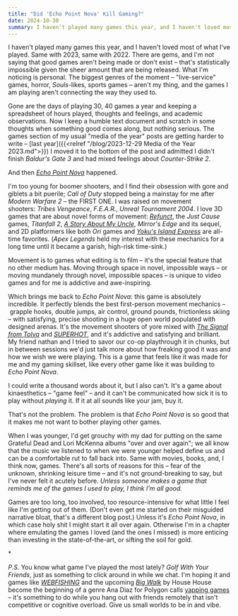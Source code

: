 ```yaml
---
title: "Did 'Echo Point Nova' Kill Gaming?"
date: 2024-10-30
summary: I haven't played many games this year, and I haven't loved most of what I've played. Same with 2023, same with 2022. And then *Echo Point Nova* happened.
---
```


I haven't played many games this year, and I haven't loved most of what I've played. Same with 2023, same with 2022. There are gems, and I'm not saying that good games aren't being made or don't exist – that's statistically impossible given the sheer amount that are being released. What I'm noticing is personal. The biggest genres of the moment – "live-service" games, horror, *Souls*-likes, sports games – aren't my thing, and the games I am playing aren't connecting the way they used to.

Gone are the days of playing 30, 40 games a year and keeping a spreadsheet of hours played, thoughts and feelings, and academic observations. Now I keep a humble text document and scratch in some thoughts when something good comes along, but nothing serious. The games section of my usual "media of the year" posts are getting harder to write – [last year]({{<relref "/blog/2023-12-29 Media of the Year 2023.md">}}) I moved it to the bottom of the post and admitted I didn't finish *Baldur's Gate 3* and had mixed feelings about *Counter-Strike 2*.

And then [*Echo Point Nova*](https://store.steampowered.com/app/1836730/Echo_Point_Nova/) happened.

I'm too young for boomer shooters, and I find their obsession with gore and giblets a bit puerile; *Call of Duty* stopped being a mainstay for me after *Modern Warfare 2* – the FIRST ONE. I was raised on movement shooters: *Tribes Vengeance*, *F.E.A.R.*, *Unreal Tournament 2004*. I love 3D games that are about novel forms of movement: [*Refunct*](https://store.steampowered.com/app/406150/Refunct/), the *Just Cause* games, *Titanfall 2*, [*A Story About My Uncle*](https://store.steampowered.com/app/278360/A_Story_About_My_Uncle/), *Mirror's Edge* and its sequel, and 2D platformers like both *Ori* games and [*Yoku's Island Express*](https://store.steampowered.com/app/334940/Yokus_Island_Express/) are all-time favorites. (*Apex Legends* held my interest with these mechanics for a long time until it became a garish, high-risk time-sink.)

Movement is to games what editing is to film – it's the special feature that no other medium has. Moving through space in novel, impossible ways – or moving mundanely through novel, impossible spaces – is unique to video games and for me is addictive and awe-inspiring.

Which brings me back to *Echo Point Nova*: this game is absolutely incredible. It perfectly blends the best first-person movement mechanics – grapple hooks, double jumps, air control, ground pounds, frictionless skiing – with satisfying, precise shooting in a huge open world populated with designed arenas. It's the movement shooters of yore mixed with [*The Signal from Tolva*](https://store.steampowered.com/app/457760/The_Signal_From_Tlva/) and [*SUPERHOT*](https://store.steampowered.com/app/322500/SUPERHOT/), and it's addictive and satisfying and brilliant. My friend nathan and I tried to savor our co-op playthrough it in chunks, but in between sessions we'd just talk more about how freaking good it was and how we wish we were playing. This is a game that feels like it was made for me and my gaming skillset, like every other game like it was building to *Echo Point Nova*.

I could write a thousand words about it, but I also can't. It's a game about kinaesthetics – "game feel" – and it can't be communicated how sick it is to play without *playing* it. If it at all sounds like your jam, buy it.

That's not the problem. The problem is that *Echo Point Nova* is so good that it makes me not want to bother playing other games.

When I was younger, I'd get grouchy with my dad for putting on the same Grateful Dead and Lori McKenna albums "over and over again"; we all know that the music we listened to when we were younger helped define us and can be a comfortable rut to fall back into. Same with movies, books, and, I think now, games. There's all sorts of reasons for this – fear of the unknown, shrinking leisure time – and it's not ground-breaking to say, but I've never felt it acutely before. *Unless someone makes a game that reminds me of the games I used to play, I think I'm all good.*

Games are too long, too involved, too resource-intensive for what little I feel like I'm getting out of them. (Don't even get me started on their misguided narrative bloat, that's a different blog post.) Unless it's *Echo Point Nova*, in which case holy shit I might start it all over again. Otherwise I'm in a chapter where emulating the games I loved (and the ones I missed) is more enticing than investing in the state-of-the-art, or sifting the soil for gold.

\*

*P.S.* You know what game I've played the most lately? *Golf With Your Friends*, just as something to click around in while we chat. I'm hoping it and games like [*WEBFISHING*](https://store.steampowered.com/app/3146520/WEBFISHING/) and the upcoming [*Big Walk*](https://bigwalk.game/) by House House become the beginning of a genre Ana Diaz for Polygon calls [yapping games](https://www.polygon.com/gaming/468027/webfishing-online-chat-room-game) – it's something to do while you hang out with friends remotely that isn't competitive or cognitive overload. Give us small worlds to be in and vibe.
